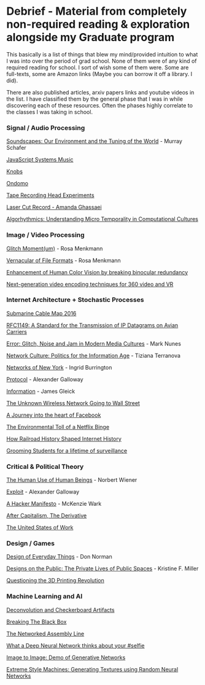 # Debrief - Material from completely non-required reading & exploration alongside my Graduate program

This basically is a list of things that blew my mind/provided intuition to what I was into over the period of grad school. None of them were of any kind of required reading for school. I sort of wish some of them were.
Some are full-texts, some are Amazon links (Maybe you can borrow it off a library. I did). 

There are also published articles, arxiv papers links and youtube videos in the list. 
I have classified them by the general phase that I was in while discovering each of these resources. Often the phases highly correlate to the classes I was taking in school.

### Signal / Audio Processing

[Soundscapes: Our Environment and the Tuning of the World](https://www.amazon.com/Soundscape-Sonic-Environment-Tuning-World-ebook/dp/B005VRKQX8) - Murray Schafer

[JavaScript Systems Music](http://teropa.info/blog/2016/07/28/javascript-systems-music.html)

[Knobs](https://www.youtube.com/channel/UCarxZ8bKjfFzUOgN5LjYOhQ)

[Ondomo](https://youtu.be/mivNaRQBLmA?t=21s)

[Tape Recording Head Experiments](https://www.youtube.com/watch?v=MMD-d-1erk4)

[Laser Cut Record - Amanda Ghassaei](http://www.amandaghassaei.com/projects/laser_cut_record/)

[Algorhythmics: Understanding Micro Temporality in Computational Cultures](http://computationalculture.net/article/algorhythmics-understanding-micro-temporality-in-computational-cultures)


### Image / Video Processing

[Glitch Moment(um)](https://networkcultures.org/_uploads/NN%234_RosaMenkman.pdf) - Rosa Menkmann

[Vernacular of File Formats](https://www.flickr.com/photos/r00s/20265843548) - Rosa Menkmann

[Enhancement of Human Color Vision by breaking binocular redundancy](https://arxiv.org/abs/1703.04392)

[Next-generation video encoding techniques for 360 video and VR](https://code.facebook.com/posts/1126354007399553/next-generation-video-encoding-techniques-for-360-video-and-vr/)


### Internet Architecture + Stochastic Processes

[Submarine Cable Map 2016](http://submarine-cable-map-2016.telegeography.com/)

[RFC1149: A Standard for the Transmission of IP Datagrams on Avian Carriers](https://tools.ietf.org/html/rfc1149)

[Error: Glitch, Noise and Jam in Modern Media Cultures](https://www.amazon.com/Error-Glitch-Noise-Media-Cultures/dp/1441110216) - Mark Nunes

[Network Culture: Politics for the Information Age](https://compthink.files.wordpress.com/2011/04/terranova-network-culture.pdf) - Tiziana Terranova

[Networks of New York](http://seeingnetworks.in/nyc/) - Ingrid Burrington

[Protocol](http://beforebefore.net/136c/s16/media/galloway-protocol.pdf) - Alexander Galloway

[Information](https://www.amazon.com/Information-History-Theory-Flood/dp/1400096235) - James Gleick

[The Unknown Wireless Network Going to Wall Street](https://sniperinmahwah.wordpress.com/2016/06/13/the-unknown-wireless-network-going-to-wall-street/)

[A Journey into the heart of Facebook](https://www.theatlantic.com/technology/archive/2015/12/facebook-data-center-tk/418683/)

[The Environmental Toll of a Netflix Binge](https://www.theatlantic.com/technology/archive/2015/12/there-are-no-clean-clouds/420744/)

[How Railroad History Shaped Internet History](https://www.theatlantic.com/technology/archive/2015/11/how-railroad-history-shaped-internet-history/417414/)

[Grooming Students for a lifetime of surveillance](https://modelviewculture.com/pieces/grooming-students-for-a-lifetime-of-surveillance)


### Critical & Political Theory

[The Human Use of Human Beings](https://monoskop.org/images/5/51/Wiener_Norbert_The_Human_Use_of_Human_Beings.pdf) - Norbert Wiener

[Exploit](http://dss-edit.com/plu/Galloway-Thacker_The_Exploit_2007.pdf) - Alexander Galloway

[A Hacker Manifesto](https://monoskop.org/images/8/85/Wark_McKenzie_A_Hacker_Manifesto.pdf) - McKenzie Wark

[After Capitalism, The Derivative](http://www.publicseminar.org/2017/04/derivative/#.WU7xpRPyt-U)

[The United States of Work](https://newrepublic.com/article/141663/united-states-work)


### Design / Games 

[Design of Everyday Things](http://cc.droolcup.com/wp-content/uploads/2015/07/The-Design-of-Everyday-Things-Revised-and-Expanded-Edition.pdf) - Don Norman

[Designs on the Public: The Private Lives of Public Spaces](http://www.jstor.org/stable/10.5749/j.ctttv5pq) - Kristine F. Miller

[Questioning the 3D Printing Revolution](https://modelviewculture.com/pieces/questioning-the-3d-printing-revolution)


### Machine Learning and AI

[Deconvolution and Checkerboard Artifacts](http://distill.pub/2016/deconv-checkerboard/)

[Breaking The Black Box](https://www.propublica.org/article/breaking-the-black-box-what-facebook-knows-about-you)

[The Networked Assembly Line](https://thenewinquiry.com/the-networked-assembly-line/)

[What a Deep Neural Network thinks about your #selfie](http://karpathy.github.io/2015/10/25/selfie/)

[Image to Image: Demo of Generative Networks](https://affinelayer.com/pixsrv/index.html)

[Extreme Style Machines: Generating Textures using Random Neural Networks](https://nucl.ai/blog/extreme-style-machines/)

